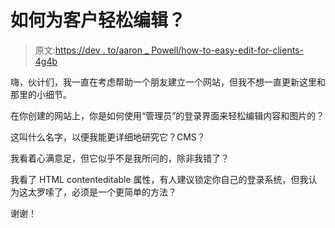 # 如何为客户轻松编辑？

> 原文:[https://dev . to/aaron _ Powell/how-to-easy-edit-for-clients-4g4b](https://dev.to/aaron_powell/how-to-easy-edit-for-clients-4g4b)

嗨，伙计们，我一直在考虑帮助一个朋友建立一个网站，但我不想一直更新这里和那里的小细节。

在你创建的网站上，你是如何使用“管理员”的登录界面来轻松编辑内容和图片的？

这叫什么名字，以便我能更详细地研究它？CMS？

我看着心满意足，但它似乎不是我所问的，除非我错了？

我看了 HTML contenteditable 属性，有人建议锁定你自己的登录系统，但我认为这太罗嗦了，必须是一个更简单的方法？

谢谢！